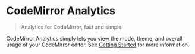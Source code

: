 # CodeMirror Analytics

> Analytics for CodeMirror, fast and simple.

CodeMirror Analytics simply lets you view the mode, theme, and overall usage
of your CodeMirror editor. See [Getting Started](/getting-started) for more information.
